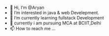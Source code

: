 - 👋 Hi, I’m @Aryan
- 👀 I’m interested in java & web Develepment.
- 🌱 I’m currently learning fullstack Development
- 💞️ currently i am pursuing MCA at BCIIT,Delhi
- 📫 How to reach me ...

<!---
Aryank21/Aryank21 is a ✨ special ✨ repository because its `README.md` (this file) appears on your GitHub profile.
You can click the Preview link to take a look at your changes.
--->
